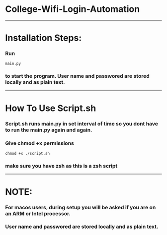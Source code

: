 # College-Wifi-Login-Automation
----------------------------------------------------------------------------------------------------------------------

# Installation Steps:
### Run 
```main.py```
### to start the program. User name and passwored are stored locally and as plain text.

----------------------------------------------------------------------------------------------------------------------

# How To Use Script.sh
### Script.sh runs main.py in set interval of time so you dont have to run the main.py again and again.
### Give chmod +x permissions
```
chmod +x ./script.sh
```
### make sure you have zsh as this is a zsh script

----------------------------------------------------------------------------------------------------------------------

# NOTE:
### For macos users, during setup you will be asked if you are on an ARM or Intel processor.
### User name and passwored are stored locally and as plain text.

